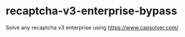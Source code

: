 # recaptcha-v3-enterprise-bypass
Solve any recaptcha v3 enterprise using https://www.capsolver.com/



                        